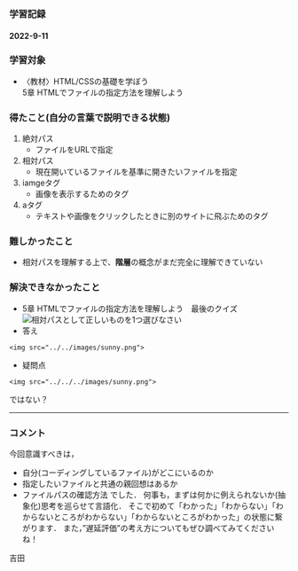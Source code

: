 ### 学習記録
#### 2022-9-11

### 学習対象

- 〈教材〉HTML/CSSの基礎を学ぼう<br> 5章 HTMLでファイルの指定方法を理解しよう

### 得たこと(自分の言葉で説明できる状態)

1. 絶対パス
    * ファイルをURLで指定
2. 相対パス
    * 現在開いているファイルを基準に開きたいファイルを指定
3. iamgeタグ
    * 画像を表示するためのタグ
4. aタグ
    * テキストや画像をクリックしたときに別のサイトに飛ぶためのタグ

### 難しかったこと

- 相対パスを理解する上で、**階層**の概念がまだ完全に理解できていない


### 解決できなかったこと

- 5章 HTMLでファイルの指定方法を理解しよう　最後のクイズ
![相対パスとして正しいものを1つ選びなさい](https://lms-production-media-store.s3-ap-northeast-1.amazonaws.com/assets/images/programs/html-css-basic/3ec47b82-8a01-4ad2-8e20-d1bf873fb5a6)
-  答え<br> 
~~~
<img src="../../images/sunny.png">
~~~
- 疑問点<br> 
~~~
<img src="../../../images/sunny.png">
~~~
ではない？


---------------------------------

### コメント

今回意識すべきは，
- 自分(コーディングしているファイル)がどこにいるのか
- 指定したいファイルと共通の親回想はあるか
- ファイルパスの確認方法
でした．
何事も，まずは何かに例えられないか(抽象化)思考を巡らせて言語化．
そこで初めて「わかった」「わからない」「わからないところがわからない」「わからないところがわかった」の状態に繋がります．
また，”遅延評価”の考え方についてもぜひ調べてみてくださいね！

吉田